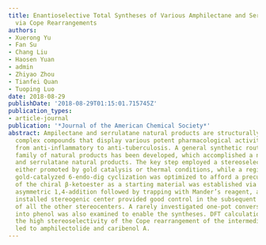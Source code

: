 ```yaml
---
title: Enantioselective Total Syntheses of Various Amphilectane and Serrulatane Diterpenoids
  via Cope Rearrangements
authors:
- Xuerong Yu
- Fan Su
- Chang Liu
- Haosen Yuan
- admin
- Zhiyao Zhou
- Tianfei Quan
- Tuoping Luo
date: 2018-08-29
publishDate: '2018-08-29T01:15:01.715745Z'
publication_types:
- article-journal
publication: '*Journal of the American Chemical Society*'
abstract: Ampilectane and serrulatane natural products are structurally and stereochemically
  complex compounds that display various potent pharmacological activities ranging
  from anti-inflammatory to anti-tuberculosis. A general synthetic route towards this
  family of natural products has been developed, which accomplished a number of amphilectane
  and serrulatane natural products. The key step employed a stereoselective Cope rearrangement
  either promoted by gold catalysis or thermal conditions, while a regioselective
  gold-catalyzed 6-endo-dig cyclization was optimized to afford a precursor. The preparation
  of the chiral β-ketoester as a starting material was established via an optimized
  asymmetric 1,4-addition followed by trapping with Mander’s reagent, and this initially
  installed stereogenic center provided good control in the subsequent introduction
  of all the other stereocenters. A rarely investigated one-pot conversion of α-pyrone
  into phenol was also examined to enable the syntheses. DFT calculations explain
  the high stereoselectivity of the Cope rearrangement of the intermediate that eventually
  led to amphilectolide and caribenol A.
---
```

